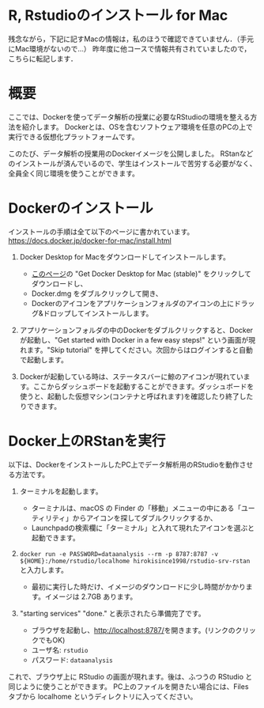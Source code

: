 # R, Rstudioのインストール for Mac

残念ながら，下記に記すMacの情報は，私のほうで確認できていません．（手元にMac環境がないので...）
昨年度に他コースで情報共有されていましたので，こちらに転記します．


# 概要

ここでは、Dockerを使ってデータ解析の授業に必要なRStudioの環境を整える方法を紹介します。
Dockerとは、OSを含むソフトウェア環境を任意のPCの上で実行できる仮想化プラットフォームです。

このたび、データ解析の授業用のDockerイメージを公開しました。
RStanなどのインストールが済んでいるので、学生はインストールで苦労する必要がなく、全員全く同じ環境を使うことができます。


# Dockerのインストール

インストールの手順は全て以下のページに書かれています。
https://docs.docker.jp/docker-for-mac/install.html

1. Docker Desktop for Macをダウンロードしてインストールします。
    - [このページ](https://hub.docker.com/editions/community/docker-ce-desktop-mac/)の "Get Docker Desktop for Mac (stable)" をクリックしてダウンロードし、
    - Docker.dmg をダブルクリックして開き、
    - Dockerのアイコンをアプリケーションフォルダのアイコンの上にドラッグ&ドロップしてインストールします。

2. アプリケーションフォルダの中のDockerをダブルクリックすると、Dockerが起動し、"Get started with Docker in a few easy steps!" という画面が現れます。"Skip tutorial" を押してください。次回からはログインすると自動で起動します。

3. Dockerが起動している時は、ステータスバーに鯨のアイコンが現れています。ここからダッシュボードを起動することができます。ダッシュボードを使うと、起動した仮想マシン(コンテナと呼ばれます)を確認したり終了したりできます。


# Docker上のRStanを実行

以下は、DockerをインストールしたPC上でデータ解析用のRStudioを動作させる方法です。

1. ターミナルを起動します。
    - ターミナルは、macOS の Finder の「移動」メニューの中にある「ユーティリティ」からアイコンを探してダブルクリックするか、
    - Launchpadの検索欄に「ターミナル」と入れて現れたアイコンを選ぶと起動できます。

2. `docker run -e PASSWORD=dataanalysis --rm -p 8787:8787 -v ${HOME}:/home/rstudio/localhome hirokisince1998/rstudio-srv-rstan` と入力します。
    - 最初に実行した時だけ、イメージのダウンロードに少し時間がかかります。イメージは 2.7GB あります。

3. "starting services" "done." と表示されたら準備完了です。
    - ブラウザを起動し、[http://localhost:8787/](http://localhost:8787/)を開きます。(リンクのクリックでもOK)
    - ユーザ名: `rstudio`
    - パスワード: `dataanalysis`

これで、ブラウザ上に RStudio の画面が現れます。後は、ふつうの RStudio と同じように使うことができます。
PC上のファイルを開きたい場合には、Files タブから localhome というディレクトリに入ってください。
